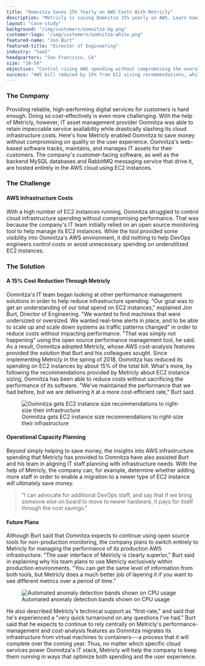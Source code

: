 ```yaml
---
title: "Oomnitza Saves 15% Yearly on AWS Costs With Metricly"
description: "Metricly is saving Oomnitza 15% yearly on AWS. Learn how they did with our EC2 recommendation report, all while maintaining performance."
layout: "case-study"
background: "/img/customers/oomnitza-bg.png"
customer-logo: "/img/customers/oomnitza-white.png"
featured-name: "Jon Burt"
featured-title: "Director of Engineering"
industry: "SaaS"
headquarters: "San Francisco, CA"
size: "10-50"
objective: "Control rising AWS spending without compromising the overall performance."
success: "AWS bill reduced by 15% from EC2 sizing recommendations, while maintaining performance."
---
```

### The Company

Providing reliable, high-performing digital services for customers is hard enough. Doing so cost-effectively is even more challenging. With the help of Metricly, however, IT asset management provider Oomnitza was able to retain impeccable service availability while drastically slashing its cloud infrastructure costs. Here's how Metricly enabled Oomnitza to save money without compromising on quality or the user experience. Oomnitza's web-based software tracks, maintains, and manages IT assets for their customers. The company's customer-facing software, as well as the backend MySQL databases and RabbitMQ messaging service that drive it, are hosted entirely in the AWS cloud using EC2 instances.

### The Challenge

#### AWS Infrastructure Costs

With a high number of EC2 instances running, Oomnitza struggled to control cloud infrastructure spending without compromising performance. That was because the company's IT team initially relied on an open source monitoring tool to help manage its EC2 instances. While the tool provided some visibility into Oomnitza's AWS environment, it did nothing to help DevOps engineers control costs or avoid unnecessary spending on underutilized EC2 instances.

### The Solution

#### A 15% Cost Reduction Through Metricly

Oomnitza's IT team began looking at other performance management solutions in order to help reduce infrastructure spending. "Our goal was to get an understanding of our total spend on EC2 instances," explained Jon Burt, Director of Engineering. "We wanted to find machines that were undersized or oversized. We wanted real-time alerts in place, and to be able to scale up and scale down systems as traffic patterns changed" in order to reduce costs without impacting performance. "That was simply not happening" using the open source performance management tool, he said. As a result, Oomnitza adopted Metricly, whose AWS cost-analysis features provided the solution that Burt and his colleagues sought. Since implementing Metricly in the spring of 2018, Oomnitza has reduced its spending on EC2 instances by about 15% of the total bill. What's more, by following the recommendations provided by Metricly about EC2 instance sizing, Oomnitza has been able to reduce costs without sacrificing the performance of its software. "We've maintained the performance that we had before, but we are delivering it at a more cost-efficient rate," Burt said.

<figure><img src="/img/customers/Oomnitza-Graph-1.png" alt="Oomnitza gets EC2 instance size recommendations to right-size their infrastructure">
<figcaption>Oomnitza gets EC2 instance size recommendations to right-size their infrastructure</figcaption></figure>

#### Operational Capacity Planning

Beyond simply helping to save money, the insights into AWS infrastructure spending that Metricly has provided to Oomnitza have also assisted Burt and his team in aligning IT staff planning with infrastructure needs. With the help of Metricly, the company can, for example, determine whether adding more staff in order to enable a migration to a newer type of EC2 instance will ultimately save money.

>"I can advocate for additional DevOps staff, and say that if we bring someone else on board to move to newer hardware, it pays for itself through the cost savings."

#### Future Plans

Although Burt said that Oomnitza expects to continue using open source tools for non-production monitoring, the company plans to switch entirely to Metricly for managing the performance of its production AWS infrastructure. "The user interface of Metricly is clearly superior," Burt said in explaining why his team plans to use Metricly exclusively within production environments. "You can get the same level of information from both tools, but Metricly does a much better job of layering it if you want to see different metrics over a period of time."

<figure><img src="/img/customers/Oomnitza-Graph-2.png" alt="Automated anomaly detection bands shown on CPU usage">
<figcaption>Automated anomaly detection bands shown on CPU usage</figcaption></figure>

He also described Metricly's technical support as "first-rate," and said that he's experienced a "very quick turnaround on any questions I've had." Burt said that he expects to continue to rely centrally on Metricly's performance-management and cost-analysis features as Oomnitza migrates its infrastructure from virtual machines to containers---a process that it will complete over the coming year. Thus, no matter which specific cloud services power Oomnitza's IT stack, Metricly will help the company to keep them running in ways that optimize both spending and the user experience.
